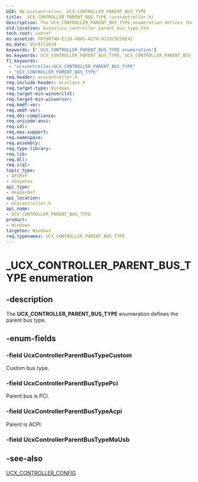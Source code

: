 ```yaml
---
UID: NE:ucxcontroller._UCX_CONTROLLER_PARENT_BUS_TYPE
title: _UCX_CONTROLLER_PARENT_BUS_TYPE (ucxcontroller.h)
description: The UCX_CONTROLLER_PARENT_BUS_TYPE enumeration defines the parent bus type.
old-location: buses\ucx_controller_parent_bus_type.htm
tech.root: usbref
ms.assetid: FD78074D-E128-4085-A178-0133C9256E42
ms.date: 05/07/2018
keywords: ["_UCX_CONTROLLER_PARENT_BUS_TYPE enumeration"]
ms.keywords: UCX_CONTROLLER_PARENT_BUS_TYPE, UCX_CONTROLLER_PARENT_BUS_TYPE enumeration [Buses], UcxControllerParentBusTypeAcpi, UcxControllerParentBusTypeCustom, UcxControllerParentBusTypePci, _UCX_CONTROLLER_PARENT_BUS_TYPE, buses.ucx_controller_parent_bus_type, ucxcontroller/UCX_CONTROLLER_PARENT_BUS_TYPE, ucxcontroller/UcxControllerParentBusTypeAcpi, ucxcontroller/UcxControllerParentBusTypeCustom, ucxcontroller/UcxControllerParentBusTypePci
f1_keywords:
 - "ucxcontroller/UCX_CONTROLLER_PARENT_BUS_TYPE"
 - "UCX_CONTROLLER_PARENT_BUS_TYPE"
req.header: ucxcontroller.h
req.include-header: Ucxclass.h
req.target-type: Windows
req.target-min-winverclnt: 
req.target-min-winversvr: 
req.kmdf-ver: 
req.umdf-ver: 
req.ddi-compliance: 
req.unicode-ansi: 
req.idl: 
req.max-support: 
req.namespace: 
req.assembly: 
req.type-library: 
req.lib: 
req.dll: 
req.irql: 
topic_type:
- APIRef
- kbSyntax
api_type:
- HeaderDef
api_location:
- Ucxcontroller.h
api_name:
- UCX_CONTROLLER_PARENT_BUS_TYPE
product:
- Windows
targetos: Windows
req.typenames: UCX_CONTROLLER_PARENT_BUS_TYPE
---
```


# _UCX_CONTROLLER_PARENT_BUS_TYPE enumeration


## -description


The <b>UCX_CONTROLLER_PARENT_BUS_TYPE</b> enumeration defines the parent bus type.


## -enum-fields




### -field UcxControllerParentBusTypeCustom

Custom bus type.


### -field UcxControllerParentBusTypePci

Parent bus is PCI.


### -field UcxControllerParentBusTypeAcpi

Parent is ACPI.


### -field UcxControllerParentBusTypeMaUsb




## -see-also




<a href="https://docs.microsoft.com/windows-hardware/drivers/ddi/ucxcontroller/ns-ucxcontroller-_ucx_controller_config">UCX_CONTROLLER_CONFIG</a>
 

 

